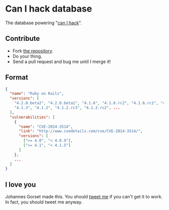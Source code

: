 # Can I hack database

The database powering "[can I hack](http://canihack.info)".

## Contribute

* Fork [the repository](http://github.com/jgorset/facepy>).
* Do your thing.
* Send a pull request and bug me until I merge it!

## Format

```json
{
  "name": "Ruby on Rails",
  "versions": [
    "4.2.0.beta2", "4.2.0.beta1", "4.1.6", "4.1.6.rc2", "4.1.6.rc1", "4.1.5", "4.1.4",
    "4.1.3", "4.1.2", "4.1.2.rc3", "4.1.2.rc2", ...
  ],
  "vulnerabilities": [
    {
      "name": "CVE-2014-3514",
      "link": "http://www.cvedetails.com/cve/CVE-2014-3514/",
      "versions": [
        [">= 4.0", "< 4.0.9"],
        [">= 4.1", "< 4.1.5"]
      ]
    },
    ...
  ]
}
```

## I love you

Johannes Gorset made this. You should [tweet me](http://twitter.com/jgorset>) if you can't get it
to work. In fact, you should tweet me anyway.
